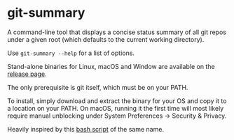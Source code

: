 # git-summary

A command-line tool that displays a concise status summary of all git repos under a
given root (which defaults to the current working directory).

Use `git-summary --help` for a list of options.

Stand-alone binaries for Linux, macOS and Window are available on
the [release page](https://github.com/buntec/git-summary/releases).

The only prerequisite is git itself, which must be on your PATH.

To install, simply download and extract the binary for your OS and copy it to a location on your PATH.
On macOS, running it the first time will most likely require manual unblocking under
System Preferences -> Security & Privacy.

Heavily inspired by this [bash script](https://github.com/MirkoLedda/git-summary) of the same name.
